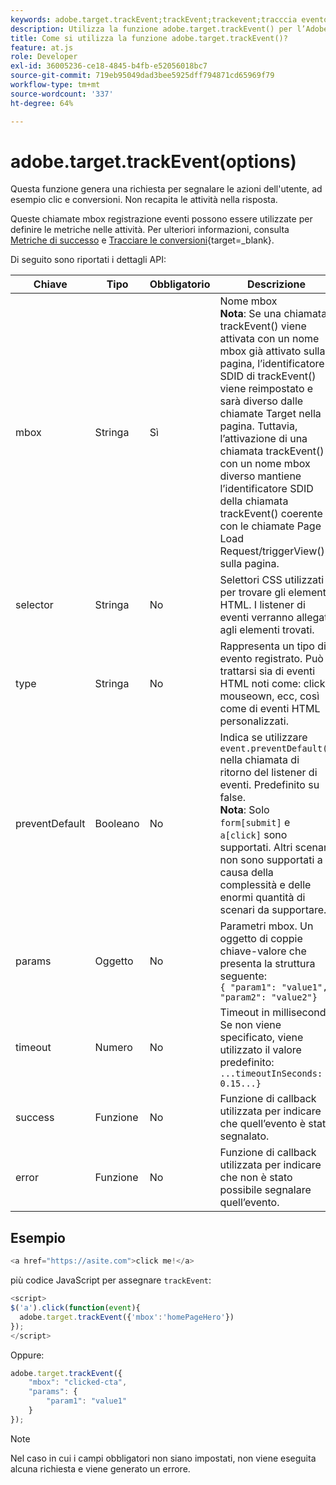 ```yaml
---
keywords: adobe.target.trackEvent;trackEvent;trackevent;tracccia evento;at.js;funzioni;funzione;preventDefault;preventdefault;disattivare impostazione predefinita
description: Utilizza la funzione adobe.target.trackEvent() per l’Adobe [!DNL Target] Libreria JavaScript di at.js per attivare una richiesta per segnalare azioni dell’utente, ad esempio clic e conversioni sul sito.
title: Come si utilizza la funzione adobe.target.trackEvent()?
feature: at.js
role: Developer
exl-id: 36005236-ce18-4845-b4fb-e52056018bc7
source-git-commit: 719eb95049dad3bee5925dff794871cd65969f79
workflow-type: tm+mt
source-wordcount: '337'
ht-degree: 64%

---
```


# adobe.target.trackEvent(options)

Questa funzione genera una richiesta per segnalare le azioni dell&#39;utente, ad esempio clic e conversioni. Non recapita le attività nella risposta.

Queste chiamate mbox registrazione eventi possono essere utilizzate per definire le metriche nelle attività. Per ulteriori informazioni, consulta [Metriche di successo](/help/main/c-activities/r-success-metrics/success-metrics.md#reference_D011575C85DA48E989A244593D9B9924) e [Tracciare le conversioni](https://developer.adobe.com/target/implement/client-side/atjs/how-to-deployatjs/implement-target-without-a-tag-manager/){target=_blank}.

Di seguito sono riportati i dettagli API:

| Chiave | Tipo | Obbligatorio | Descrizione |
|--- |--- |--- |--- |
| mbox | Stringa | Sì | Nome mbox <br>**Nota**: Se una chiamata trackEvent() viene attivata con un nome mbox già attivato sulla pagina, l’identificatore SDID di trackEvent() viene reimpostato e sarà diverso dalle chiamate Target nella pagina. Tuttavia, l’attivazione di una chiamata trackEvent() con un nome mbox diverso mantiene l’identificatore SDID della chiamata trackEvent() coerente con le chiamate Page Load Request/triggerView() sulla pagina. |
| selector | Stringa | No | Selettori CSS utilizzati per trovare gli elementi HTML. I listener di eventi verranno allegati agli elementi trovati. |
| type | Stringa | No | Rappresenta un tipo di evento registrato. Può trattarsi sia di eventi HTML noti come: click, mouseown, ecc, così come di eventi HTML personalizzati. |
| preventDefault | Booleano | No | Indica se utilizzare `event.preventDefault()` nella chiamata di ritorno del listener di eventi. Predefinito su false.<br>**Nota**: Solo `form[submit]` e `a[click]` sono supportati. Altri scenari non sono supportati a causa della complessità e delle enormi quantità di scenari da supportare. |
| params | Oggetto | No | Parametri mbox. Un oggetto di coppie chiave-valore che presenta la struttura seguente:<br>`{ "param1": "value1", "param2": "value2"}` |
| timeout | Numero | No | Timeout in millisecondi.<br>Se non viene specificato, viene utilizzato il valore predefinito:<br>`...timeoutInSeconds: 0.15...}` |
| success | Funzione | No | Funzione di callback utilizzata per indicare che quell’evento è stato segnalato. |
| error | Funzione | No | Funzione di callback utilizzata per indicare che non è stato possibile segnalare quell’evento. |

## Esempio

```javascript
<a href="https://asite.com">click me!</a> 
```

più codice JavaScript per assegnare `trackEvent`:

```javascript
<script> 
$('a').click(function(event){ 
  adobe.target.trackEvent({'mbox':'homePageHero'}) 
}); 
</script> 
```

Oppure:

```javascript
adobe.target.trackEvent({ 
    "mbox": "clicked-cta", 
    "params": { 
        "param1": "value1" 
    } 
});
```

>[!NOTE]
>
>Nel caso in cui i campi obbligatori non siano impostati, non viene eseguita alcuna richiesta e viene generato un errore.
